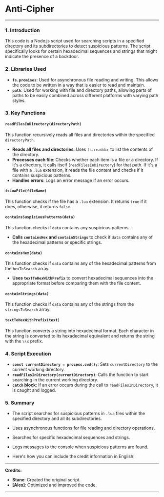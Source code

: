 # Anti-Cipher

---

### 1. Introduction

This code is a Node.js script used for searching scripts in a specified directory and its subdirectories to detect suspicious patterns. The script specifically looks for certain hexadecimal sequences and strings that might indicate the presence of a backdoor.

### 2. Libraries Used

- **`fs.promises`**: Used for asynchronous file reading and writing. This allows the code to be written in a way that is easier to read and maintain.
- **`path`**: Used for working with file and directory paths, allowing parts of paths to be easily combined across different platforms with varying path styles.

### 3. Key Functions

#### `readFilesInDirectory(directoryPath)`

This function recursively reads all files and directories within the specified `directoryPath`.

- **Reads all files and directories**: Uses `fs.readdir` to list the contents of the directory.
- **Processes each file**: Checks whether each item is a file or a directory. If it's a directory, it calls itself (`readFilesInDirectory`) for that path. If it's a file with a `.lua` extension, it reads the file content and checks if it contains suspicious patterns.
- **Handles errors**: Logs an error message if an error occurs.

#### `isLuaFile(fileName)`

This function checks if the file has a `.lua` extension. It returns `true` if it does, otherwise, it returns `false`.

#### `containsSuspiciousPatterns(data)`

This function checks if `data` contains any suspicious patterns.

- **Calls `containsHex` and `containStrings`** to check if `data` contains any of the hexadecimal patterns or specific strings.

#### `containsHex(data)`

This function checks if `data` contains any of the hexadecimal patterns from the `hexToSearch` array.

- **Uses `textToHexWithPrefix`** to convert hexadecimal sequences into the appropriate format before comparing them with the file content.

#### `containStrings(data)`

This function checks if `data` contains any of the strings from the `stringsToSearch` array.

#### `textToHexWithPrefix(text)`

This function converts a string into hexadecimal format. Each character in the string is converted to its hexadecimal equivalent and returns the string with the `\\x` prefix.

### 4. Script Execution

- **`const currentDirectory = process.cwd();`**: Sets `currentDirectory` to the current working directory.
- **`readFilesInDirectory(currentDirectory)`**: Calls the function to start searching in the current working directory.
- **`catch` block**: If an error occurs during the call to `readFilesInDirectory`, it is caught and logged.

### 5. Summary

- The script searches for suspicious patterns in `.lua` files within the specified directory and all its subdirectories.
- Uses asynchronous functions for file reading and directory operations.
- Searches for specific hexadecimal sequences and strings.
- Logs messages to the console when suspicious patterns are found.

- Here's how you can include the credit information in English:

---

**Credits:**

- **Stane**: Created the original script.
- **[Alex]**: Optimized and improved the code.

--- 
